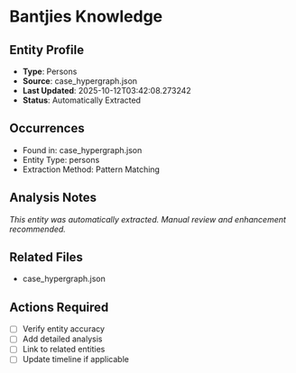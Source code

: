 # Bantjies Knowledge

## Entity Profile
- **Type**: Persons
- **Source**: case_hypergraph.json
- **Last Updated**: 2025-10-12T03:42:08.273242
- **Status**: Automatically Extracted

## Occurrences
- Found in: case_hypergraph.json
- Entity Type: persons
- Extraction Method: Pattern Matching

## Analysis Notes
*This entity was automatically extracted. Manual review and enhancement recommended.*

## Related Files
- case_hypergraph.json

## Actions Required
- [ ] Verify entity accuracy
- [ ] Add detailed analysis
- [ ] Link to related entities
- [ ] Update timeline if applicable
